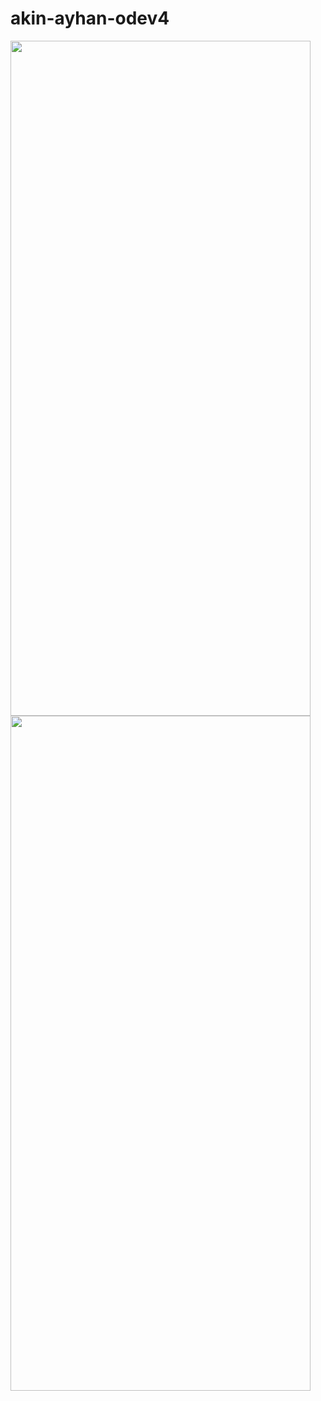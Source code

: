 # akin-ayhan-odev4

<a href="url"><img src="https://user-images.githubusercontent.com/77548138/190895410-2037c897-3b31-4a2f-afe0-bf00e08b4400.png" align="left" height="1080" width="480" ></a>

<a href="url"><img src="https://user-images.githubusercontent.com/77548138/190895177-430a6243-584e-4ac5-9520-250e24311757.gif" align="left" height="1080" width="480" ></a>



